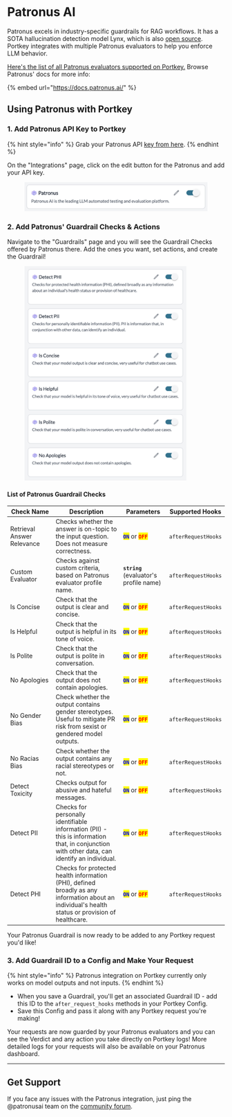# Patronus AI

Patronus excels in industry-specific guardrails for RAG workflows. It has a SOTA hallucination detection model Lynx, which is also [open source](https://www.patronus.ai/blog/lynx-state-of-the-art-open-source-hallucination-detection-model). Portkey integrates with multiple Patronus evaluators to help you enforce LLM behavior.

[Here's the list of all Patronus evaluators supported on Portkey.](patronus-ai.md#id-2.-add-patronus-guardrail-check) Browse Patronus' docs for more info:

{% embed url="https://docs.patronus.ai/" %}

## Using Patronus with Portkey

### 1. Add Patronus API Key to Portkey

{% hint style="info" %}
Grab your Patronus API [key from here](https://app.patronus.ai/).
{% endhint %}

On the "Integrations" page, click on the edit button for the Patronus and add your API key.

<figure><img src="../../../.gitbook/assets/CleanShot 2024-08-14 at 15.48.39@2x.png" alt=""><figcaption></figcaption></figure>

### 2. Add Patronus' Guardrail Checks & Actions

Navigate to the "Guardrails" page and you will see the Guardrail Checks offered by Patronus there. Add the ones you want, set actions, and create the Guardrail!

<div align="left">

<figure><img src="../../../.gitbook/assets/CleanShot 2024-08-14 at 15.50.50@2x.png" alt="" width="375"><figcaption></figcaption></figure>

</div>

#### List of Patronus Guardrail Checks

<table><thead><tr><th width="142">Check Name</th><th width="260">Description</th><th width="124">Parameters</th><th>Supported Hooks	</th></tr></thead><tbody><tr><td>Retrieval Answer Relevance</td><td>Checks whether the answer is on-topic to the input question. Does not measure correctness.</td><td><mark style="color:blue;"><strong><code>ON</code></strong></mark> or <mark style="color:red;"><strong><code>OFF</code></strong></mark></td><td><code>afterRequestHooks</code></td></tr><tr><td>Custom Evaluator</td><td>Checks against custom criteria, based on Patronus evaluator profile name.</td><td><strong><code>string</code></strong> <br>(evaluator's profile name)</td><td><code>afterRequestHooks</code></td></tr><tr><td>Is Concise</td><td>Check that the output is clear and concise.</td><td><mark style="color:blue;"><strong><code>ON</code></strong></mark> or <mark style="color:red;"><strong><code>OFF</code></strong></mark></td><td><code>afterRequestHooks</code></td></tr><tr><td>Is Helpful</td><td>Check that the output is helpful in its tone of voice.</td><td><mark style="color:blue;"><strong><code>ON</code></strong></mark> or <mark style="color:red;"><strong><code>OFF</code></strong></mark></td><td><code>afterRequestHooks</code></td></tr><tr><td>Is Polite</td><td>Check that the output is polite in conversation.</td><td><mark style="color:blue;"><strong><code>ON</code></strong></mark> or <mark style="color:red;"><strong><code>OFF</code></strong></mark></td><td><code>afterRequestHooks</code></td></tr><tr><td>No Apologies</td><td>Check that the output does not contain apologies.</td><td><mark style="color:blue;"><strong><code>ON</code></strong></mark> or <mark style="color:red;"><strong><code>OFF</code></strong></mark></td><td><code>afterRequestHooks</code></td></tr><tr><td>No Gender Bias</td><td>Check whether the output contains gender stereotypes. Useful to mitigate PR risk from sexist or gendered model outputs.</td><td><mark style="color:blue;"><strong><code>ON</code></strong></mark> or <mark style="color:red;"><strong><code>OFF</code></strong></mark></td><td><code>afterRequestHooks</code></td></tr><tr><td>No Racias Bias</td><td>Check whether the output contains any racial stereotypes or not.</td><td><mark style="color:blue;"><strong><code>ON</code></strong></mark> or <mark style="color:red;"><strong><code>OFF</code></strong></mark></td><td><code>afterRequestHooks</code></td></tr><tr><td>Detect Toxicity</td><td>Checks output for abusive and hateful messages.</td><td><mark style="color:blue;"><strong><code>ON</code></strong></mark> or <mark style="color:red;"><strong><code>OFF</code></strong></mark></td><td><code>afterRequestHooks</code></td></tr><tr><td>Detect PII</td><td>Checks for personally identifiable information (PII) - this is information that, in conjunction with other data, can identify an individual.</td><td><mark style="color:blue;"><strong><code>ON</code></strong></mark> or <mark style="color:red;"><strong><code>OFF</code></strong></mark></td><td><code>afterRequestHooks</code></td></tr><tr><td>Detect PHI</td><td>Checks for protected health information (PHI), defined broadly as any information about an individual's health status or provision of healthcare.</td><td><mark style="color:blue;"><strong><code>ON</code></strong></mark> or <mark style="color:red;"><strong><code>OFF</code></strong></mark></td><td><code>afterRequestHooks</code></td></tr></tbody></table>

Your Patronus Guardrail is now ready to be added to any Portkey request you'd like!

### 3. Add Guardrail ID to a Config and Make Your Request

{% hint style="info" %}
Patronus integration on Portkey currently only works on model outputs and not inputs.
{% endhint %}

* When you save a Guardrail, you'll get an associated Guardrail ID - add this ID to the `after_request_hooks` methods in your Portkey Config.
* Save this Config and pass it along with any Portkey request you're making!&#x20;

Your requests are now guarded by your Patronus evaluators and you can see the Verdict and any action you take directly on Portkey logs! More detailed logs for your requests will also be available on your Patronus dashboard.

***

## Get Support

If you face any issues with the Patronus integration, just ping the @patronusai team on the [community forum](https://discord.gg/portkey-llms-in-prod-1143393887742861333).
